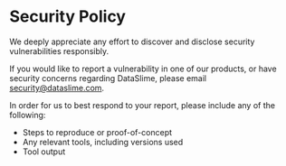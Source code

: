 # Security Policy

We deeply appreciate any effort to discover and disclose security vulnerabilities responsibly.

If you would like to report a vulnerability in one of our products, or have security concerns regarding DataSlime, please email security@dataslime.com.

In order for us to best respond to your report, please include any of the following:

- Steps to reproduce or proof-of-concept
- Any relevant tools, including versions used
- Tool output
